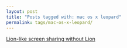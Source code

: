 ```yaml
---
layout: post
title: "Posts tagged with: mac os x leopard"
permalink: tags/mac-os-x-leopard/
---
```

[Lion-like screen sharing without Lion](/2011/09/lion-like-screen-sharing-without-lion)
